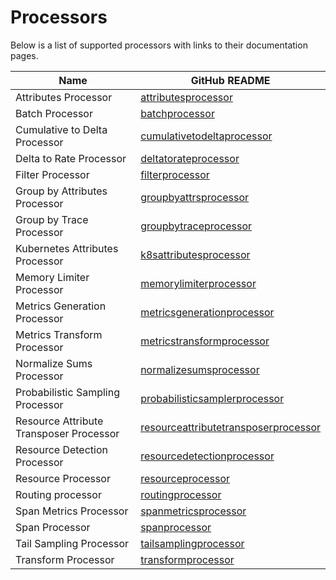 # Processors

Below is a list of supported processors with links to their documentation pages.

| Name                                    | GitHub README |
| --------------------------------------- | ------------- |
| Attributes Processor                    | [attributesprocessor](https://github.com/open-telemetry/opentelemetry-collector-contrib/blob/v0.50.0/processor/attributesprocessor/README.md) |
| Batch Processor                         | [batchprocessor](https://github.com/open-telemetry/opentelemetry-collector/tree/v0.50.0/processor/batchprocessor/README.md) |
| Cumulative to Delta Processor           | [cumulativetodeltaprocessor](https://github.com/open-telemetry/opentelemetry-collector-contrib/blob/v0.50.0/processor/cumulativetodeltaprocessor/README.md) |
| Delta to Rate Processor                 | [deltatorateprocessor](https://github.com/open-telemetry/opentelemetry-collector-contrib/blob/v0.50.0/processor/deltatorateprocessor/README.md) |
| Filter Processor                        | [filterprocessor](https://github.com/open-telemetry/opentelemetry-collector-contrib/blob/v0.50.0/processor/filterprocessor/README.md) |
| Group by Attributes Processor           | [groupbyattrsprocessor](https://github.com/open-telemetry/opentelemetry-collector-contrib/blob/v0.50.0/processor/groupbyattrsprocessor/README.md) |
| Group by Trace Processor                | [groupbytraceprocessor](https://github.com/open-telemetry/opentelemetry-collector-contrib/blob/v0.50.0/processor/groupbytraceprocessor/README.md) |
| Kubernetes Attributes Processor         | [k8sattributesprocessor](https://github.com/open-telemetry/opentelemetry-collector-contrib/blob/v0.50.0/processor/k8sattributesprocessor/README.md) |
| Memory Limiter Processor                | [memorylimiterprocessor](https://github.com/open-telemetry/opentelemetry-collector/tree/v0.50.0/processor/memorylimiterprocessor/README.md) |
| Metrics Generation Processor            | [metricsgenerationprocessor](https://github.com/open-telemetry/opentelemetry-collector-contrib/blob/v0.50.0/processor/metricsgenerationprocessor/README.md) |
| Metrics Transform Processor             | [metricstransformprocessor](https://github.com/open-telemetry/opentelemetry-collector-contrib/blob/v0.50.0/processor/metricstransformprocessor/README.md) |
| Normalize Sums Processor                | [normalizesumsprocessor](https://github.com/GoogleCloudPlatform/opentelemetry-operations-collector/blob/master/processor/normalizesumsprocessor/README.md) |
| Probabilistic Sampling Processor        | [probabilisticsamplerprocessor](https://github.com/open-telemetry/opentelemetry-collector-contrib/blob/v0.50.0/processor/probabilisticsamplerprocessor/README.md) |
| Resource Attribute Transposer Processor | [resourceattributetransposerprocessor](../processor/resourceattributetransposerprocessor/README.md) |
| Resource Detection Processor            | [resourcedetectionprocessor](https://github.com/open-telemetry/opentelemetry-collector-contrib/blob/v0.50.0/processor/resourcedetectionprocessor/README.md) |
| Resource Processor                      | [resourceprocessor](https://github.com/open-telemetry/opentelemetry-collector-contrib/blob/v0.50.0/processor/resourceprocessor/README.md) |
| Routing processor                       | [routingprocessor](https://github.com/open-telemetry/opentelemetry-collector-contrib/blob/v0.50.0/processor/routingprocessor/README.md) |
| Span Metrics Processor                  | [spanmetricsprocessor](https://github.com/open-telemetry/opentelemetry-collector-contrib/blob/v0.50.0/processor/spanmetricsprocessor/README.md) |
| Span Processor                          | [spanprocessor](https://github.com/open-telemetry/opentelemetry-collector-contrib/blob/v0.50.0/processor/spanprocessor/README.md) |
| Tail Sampling Processor                 | [tailsamplingprocessor](https://github.com/open-telemetry/opentelemetry-collector-contrib/blob/v0.50.0/processor/tailsamplingprocessor/README.md) |
| Transform Processor                     | [transformprocessor](https://github.com/open-telemetry/opentelemetry-collector-contrib/blob/v0.50.0/processor/transformprocessor/README.md) |
